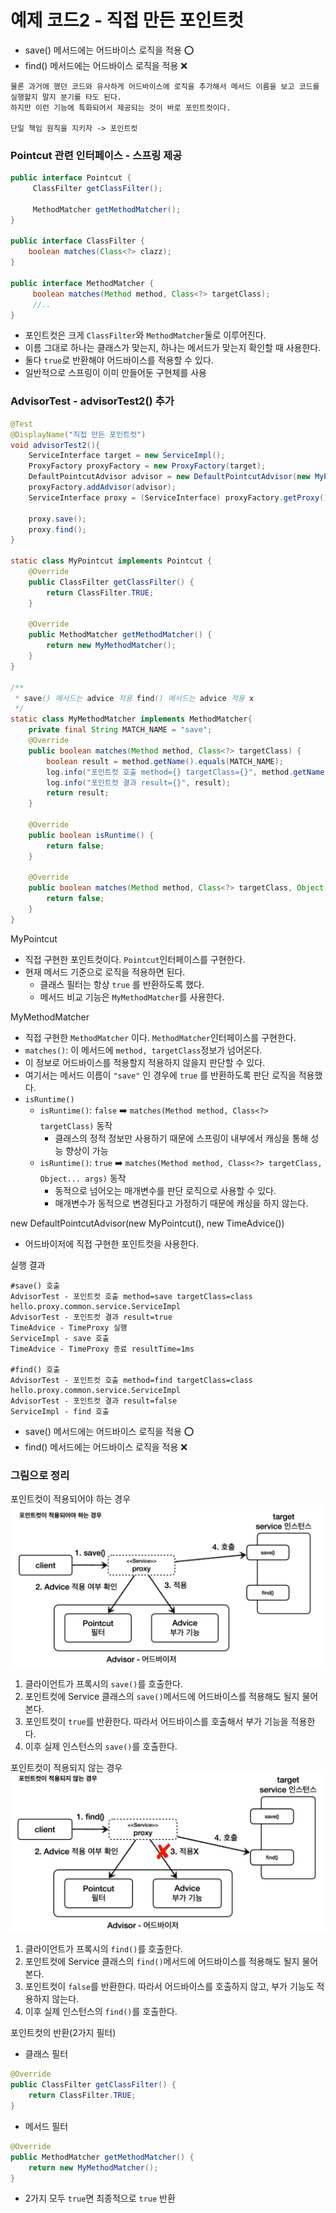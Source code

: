 # 예제 코드2 - 직접 만든 포인트컷

- save() 메서드에는 어드바이스 로직을 적용 ⭕️
- find() 메서드에는 어드바이스 로직을 적용 ❌

```text
물론 과거에 했던 코드와 유사하게 어드바이스에 로직을 추가해서 메서드 이름을 보고 코드를 실행할지 말지 분기를 타도 된다.
하지만 이런 기능에 특화되어서 제공되는 것이 바로 포인트컷이다.

단일 책임 원칙을 지키자 -> 포인트컷 
```

### Pointcut 관련 인터페이스 - 스프링 제공

```java
public interface Pointcut {
     ClassFilter getClassFilter();
     
     MethodMatcher getMethodMatcher();
}

public interface ClassFilter {
    boolean matches(Class<?> clazz);
}

public interface MethodMatcher {
     boolean matches(Method method, Class<?> targetClass);
     //..
}
```
- 포인트컷은 크게 ``ClassFilter``와 ``MethodMatcher``둘로 이루어진다.
- 이름 그대로 하나는 클래스가 맞는지, 하나는 메서드가 맞는지 확인할 때 사용한다.
-  둘다 ``true``로 반환해야 어드바이스를 적용할 수 있다.
- 일반적으로 스프링이 이미 만들어둔 구현체를 사용

### AdvisorTest - advisorTest2() 추가

```java
@Test
@DisplayName("직접 만든 포인트컷")
void advisorTest2(){
    ServiceInterface target = new ServiceImpl();
    ProxyFactory proxyFactory = new ProxyFactory(target);
    DefaultPointcutAdvisor advisor = new DefaultPointcutAdvisor(new MyPointcut(), new TimeAdvice());
    proxyFactory.addAdvisor(advisor);
    ServiceInterface proxy = (ServiceInterface) proxyFactory.getProxy();

    proxy.save();
    proxy.find();
}

static class MyPointcut implements Pointcut {
    @Override
    public ClassFilter getClassFilter() {
        return ClassFilter.TRUE;
    }

    @Override
    public MethodMatcher getMethodMatcher() {
        return new MyMethodMatcher();
    }
}

/**
 * save() 메서드는 advice 적용 find() 메서드는 advice 적용 x
 */
static class MyMethodMatcher implements MethodMatcher{
    private final String MATCH_NAME = "save";
    @Override
    public boolean matches(Method method, Class<?> targetClass) {
        boolean result = method.getName().equals(MATCH_NAME);
        log.info("포인트컷 호출 method={} targetClass={}", method.getName(), targetClass);
        log.info("포인트컷 결과 result={}", result);
        return result;
    }

    @Override
    public boolean isRuntime() {
        return false;
    }

    @Override
    public boolean matches(Method method, Class<?> targetClass, Object... args) {
        return false;
    }
}
```

MyPointcut
- 직접 구현한 포인트컷이다. ``Pointcut``인터페이스를 구현한다.
- 현재 메서드 기준으로 로직을 적용하면 된다.
  - 클래스 필터는 항상 ``true`` 를 반환하도록 했다.
  - 메서드 비교 기능은 ``MyMethodMatcher``를 사용한다.

MyMethodMatcher
- 직접 구현한 ``MethodMatcher`` 이다. ``MethodMatcher``인터페이스를 구현한다.
- ``matches()``: 이 메서드에 ``method, targetClass``정보가 넘어온다.
- 이 정보로 어드바이스를 적용할지 적용하지 않을지 판단할 수 있다.
- 여기서는 메서드 이름이 ```"save"``` 인 경우에 ```true``` 를 반환하도록 판단 로직을 적용했다.
- ``isRuntime()``
  - ``isRuntime()``: ``false`` ➡️ ``matches(Method method, Class<?> targetClass)`` 동작 
    - 클래스의 정적 정보만 사용하기 때문에 스프링이 내부에서 캐싱을 통해 성능 향상이 가능
  - ``isRuntime()``: ``true`` ➡️ ``matches(Method method, Class<?> targetClass, Object... args)`` 동작 
    - 동적으로 넘어오는 매개변수를 판단 로직으로 사용할 수 있다.
    - 매개변수가 동적으로 변경된다고 가정하기 때문에 캐싱을 하지 않는다.

new DefaultPointcutAdvisor(new MyPointcut(), new TimeAdvice())
- 어드바이저에 직접 구현한 포인트컷을 사용한다.

실행 결과
```text
#save() 호출
AdvisorTest - 포인트컷 호출 method=save targetClass=class 
hello.proxy.common.service.ServiceImpl
AdvisorTest - 포인트컷 결과 result=true
TimeAdvice - TimeProxy 실행
ServiceImpl - save 호출
TimeAdvice - TimeProxy 종료 resultTime=1ms

#find() 호출
AdvisorTest - 포인트컷 호출 method=find targetClass=class 
hello.proxy.common.service.ServiceImpl
AdvisorTest - 포인트컷 결과 result=false
ServiceImpl - find 호출
```
- save() 메서드에는 어드바이스 로직을 적용 ⭕️
- find() 메서드에는 어드바이스 로직을 적용 ❌

### 그림으로 정리 

포인트컷이 적용되어야 하는 경우 
![7.png](Image%2F7.png)
1. 클라이언트가 프록시의 ``save()``를 호출한다.
2. 포인트컷에 Service 클래스의 ``save()``메서드에 어드바이스를 적용해도 될지 물어본다.
3. 포인트컷이 ``true``를 반환한다. 따라서 어드바이스를 호출해서 부가 기능을 적용한다.
4. 이후 실제 인스턴스의 ``save()``를 호출한다.

포인트컷이 적용되지 않는 경우 
![8.png](Image%2F8.png)
1. 클라이언트가 프록시의 ``find()``를 호출한다.
2. 포인트컷에 Service 클래스의 ``find()``메서드에 어드바이스를 적용해도 될지 물어본다.
3. 포인트컷이 ``false``를 반환한다. 따라서 어드바이스를 호출하지 않고, 부가 기능도 적용하지 않는다.
4. 이후 실제 인스턴스의 ``find()``를 호출한다.

포인트컷의 반환(2가지 필터)
- 클래스 필터
```java
@Override
public ClassFilter getClassFilter() {
    return ClassFilter.TRUE;
}
```
- 메서드 필터
```java
@Override
public MethodMatcher getMethodMatcher() {
    return new MyMethodMatcher();
}
```
- 2가지 모두 ``true``면 최종적으로 ``true`` 반환 
